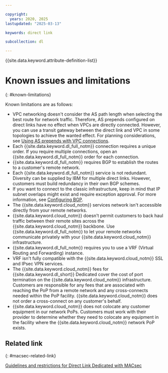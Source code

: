 ```yaml
---

copyright:
  years: 2020, 2025
lastupdated: "2025-03-13"

keywords: direct link

subcollection: dl

---
```


{{site.data.keyword.attribute-definition-list}}
# Known issues and limitations
{: #known-limitations}

Known limitations are as follows:

* VPC networking doesn't consider the AS path length when selecting the best route for network traffic. Therefore, AS prepends configured on direct links have no effect when VPCs are directly connected. However, you can use a transit gateway between the direct link and VPC in some topologies to achieve the wanted effect. For planning considerations, see [Using AS prepends with VPC connections](/docs/dl?topic=dl-dl-planning-considerations&interface=ui#as-prepends-routes).
* Each {{site.data.keyword.dl_full_notm}} connection requires a unique order. If you require multiple connections, open an {{site.data.keyword.dl_full_notm}} order for each connection.
* {{site.data.keyword.dl_full_notm}} requires BGP to establish the routes to a customer's remote network.
* Each {{site.data.keyword.dl_full_notm}} service is not redundant. Diversity can be supplied by IBM for multiple direct links. However, customers must build redundancy in their own BGP schemes.
* If you want to connect to the classic infrastructure, keep in mind that IP subnet overlaps might exist and require exception approval. For more information, see [Configuring BGP](/docs/direct-link?topic=direct-link-configure-ibm-cloud-direct-link#configuring-bgp).
* The {{site.data.keyword.cloud_notm}} services network isn't accessible directly from your remote networks.
* {{site.data.keyword.cloud_notm}} doesn't permit customers to back haul traffic between their remote sites across the {{site.data.keyword.cloud_notm}} backbone. Use {{site.data.keyword.dl_full_notm}} to let your remote networks communicate privately with your {{site.data.keyword.cloud_notm}} infrastructure.
* {{site.data.keyword.dl_full_notm}} requires you to use a VRF (Virtual Routing and Forwarding) instance.
* VRF isn't fully compatible with the {{site.data.keyword.cloud_notm}} SSL and IPsec VPN services.
* The {{site.data.keyword.cloud_notm}} fees for {{site.data.keyword.dl_short}} Dedicated cover the cost of port termination on the {{site.data.keyword.cloud_notm}} infrastructure. Customers are responsible for any fees that are associated with reaching the PoP from a remote network and any cross-connects needed within the PoP facility. {{site.data.keyword.cloud_notm}} does not order a cross-connect on any customer's behalf.
* {{site.data.keyword.cloud_notm}} does not colocate any customer equipment in our network PoPs. Customers must work with their provider to determine whether they need to colocate any equipment in the facility where the {{site.data.keyword.cloud_notm}} network PoP exists.

## Related link
{: #macsec-related-link}

[Guidelines and restrictions for Direct Link Dedicated with MACsec](/docs/dl?topic=dl-limitations-macsec)
